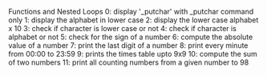 Functions and Nested Loops
0: display '_putchar' with _putchar command only
1: display the alphabet in lower case
2: display the lower case alphabet x 10
3: check if character is lower case or not
4: check if character is alphabet or not
5: check for the sign of a number
6: compute the absolute value of a number
7: print the last digit of a number
8: print every minute from 00:00 to 23:59
9: prints the times table upto 9x9
10: compute the sum of two numbers
11: print all counting numbers from a given number to 98
